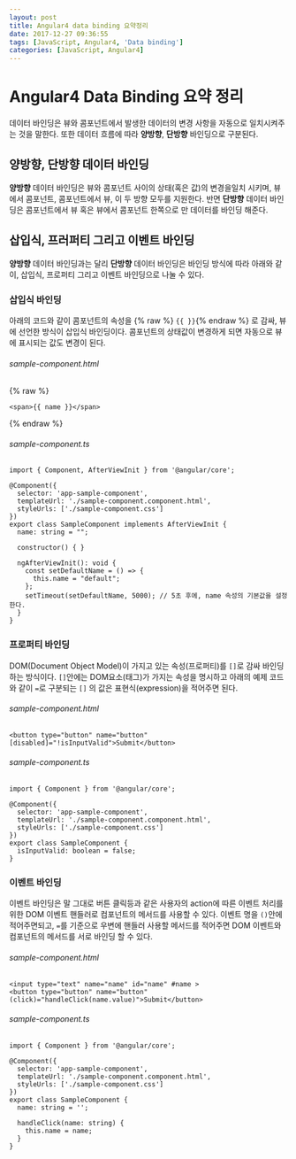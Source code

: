 ```yaml
---
layout: post
title: Angular4 data binding 요약정리
date: 2017-12-27 09:36:55
tags: [JavaScript, Angular4, 'Data binding']
categories: [JavaScript, Angular4]
---
```


# Angular4 Data Binding 요약 정리
데이터 바인딩은 뷰와 콤포넌트에서 발생한 데이터의 변경 사항을 자동으로 일치시켜주는 것을 말한다.
또한 데이터 흐름에 따라 **양방향**, **단방향** 바인딩으로 구분된다.

## 양방향, 단방향 데이터 바인딩
**양방향** 데이터 바인딩은 뷰와 콤포넌트 사이의 상태(혹은 값)의 변경을일치 시키며, 뷰에서 콤포넌트, 콤포넌트에서 뷰, 이 두 방향 모두를 지원한다.
반면 **단방향** 데이터 바인딩은 콤포넌트에서 뷰 혹은 뷰에서 콤포넌트 한쪽으로 만 데이터를 바인딩 해준다.

## 삽입식, 프러퍼티 그리고 이벤트 바인딩
**양방향** 데이터 바인딩과는 달리 **단방향** 데이터 바인딩은 바인딩 방식에 따라 아래와 같이, 삽입식, 프로퍼티 그리고 이벤트 바인딩으로 나눌 수 있다.

### 삽입식 바인딩
아래의 코드와 같이 콤포넌트의 속성을 {% raw %} ```{{ }}```{% endraw %} 로 감싸, 뷰에 선언한 방식이 삽입식 바인딩이다. 콤포넌트의 상태값이 변경하게 되면 자동으로 뷰에 표시되는 값도 변경이 된다.

###### sample-component.html
{% raw %}
```
<span>{{ name }}</span>
```
{% endraw %}

###### sample-component.ts

```
import { Component, AfterViewInit } from '@angular/core';

@Component({
  selector: 'app-sample-component',
  templateUrl: './sample-component.component.html',
  styleUrls: ['./sample-component.css']
})
export class SampleComponent implements AfterViewInit {
  name: string = "";

  constructor() { }

  ngAfterViewInit(): void {
    const setDefaultName = () => {
      this.name = "default";
    };
    setTimeout(setDefaultName, 5000); // 5초 후에, name 속성의 기본값을 설정한다.
  }
}

```

### 프로퍼티 바인딩
DOM(Document Object Model)이 가지고 있는 속성(프로퍼티)를 ```[]```로 감싸 바인딩하는 방식이다. ```[]```안에는 DOM요소(태그)가 가지는 속성을 명시하고 아래의 예제 코드와 같이 ```=```로 구분되는  ```[]``` 의 값은 표현식(expression)을 적어주면 된다.

###### sample-component.html
```
<button type="button" name="button" [disabled]="!isInputValid">Submit</button>
```

###### sample-component.ts

```
import { Component } from '@angular/core';

@Component({
  selector: 'app-sample-component',
  templateUrl: './sample-component.component.html',
  styleUrls: ['./sample-component.css']
})
export class SampleComponent {
  isInputValid: boolean = false;
}

```

### 이벤트 바인딩
이벤트 바인딩은 말 그대로 버튼 클릭등과 같은 사용자의 action에 따른 이벤트 처리를 위한 DOM 이벤트 핸들러로 컴포넌트의 메서드를 사용할 수 있다.
이벤트 명을 ```()```안에 적어주면되고, ```=```를 기준으로 우변에 핸들러 사용할 메서드를 적어주면 DOM 이벤트와 컴포넌트의 메서드를 서로 바인딩 할 수 있다.

###### sample-component.html
```
<input type="text" name="name" id="name" #name >
<button type="button" name="button" (click)="handleClick(name.value)">Submit</button>
```

###### sample-component.ts

```
import { Component } from '@angular/core';

@Component({
  selector: 'app-sample-component',
  templateUrl: './sample-component.component.html',
  styleUrls: ['./sample-component.css']
})
export class SampleComponent {
  name: string = '';

  handleClick(name: string) {
    this.name = name;
  }
}

```
